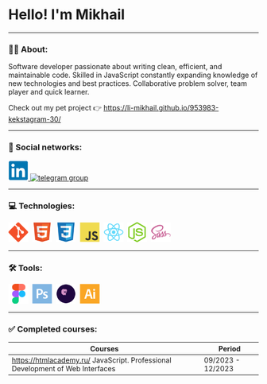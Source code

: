 # Hello! I'm Mikhail

---

### :man_technologist: About:

Software developer passionate about writing clean, efficient, and maintainable code. Skilled in JavaScript constantly expanding knowledge of new technologies and best practices. Collaborative problem solver, team player and quick learner.

Check out my pet project 👉 https://li-mikhail.github.io/953983-kekstagram-30/

---

### 🤝 Social networks:

  <div id="badges">
    <a href="https://www.linkedin.com/in/li-mikhail/" target="_blank">
      <img src="https://github.com/devicons/devicon/blob/master/icons/linkedin/linkedin-original.svg" width="40" height="40" alt="linkedin" />
    </a>
    <a href="https://t.me/intelligibillius" target="_blank">
      <img src="https://cdn-icons-png.flaticon.com/512/2111/2111646.png" width="40" height="40" alt="telegram group" />
    </a>
  </div>

---

### 💻 Technologies:

<div>
  <img src="https://github.com/devicons/devicon/blob/master/icons/git/git-original.svg" title="git" alt="git" width="40" height="40"/>&nbsp
  <img src="https://github.com/devicons/devicon/blob/master/icons/html5/html5-original.svg" title="html5" alt="html5" width="40" height="40"/>&nbsp
  <img src="https://github.com/devicons/devicon/blob/master/icons/css3/css3-original.svg" title="css" alt="css" width="40" height="40"/>&nbsp
  <img src="https://github.com/devicons/devicon/blob/master/icons/javascript/javascript-original.svg" title="javascript" alt="javascript" width="40" height="40"/>&nbsp
  <img src="https://github.com/devicons/devicon/blob/master/icons/react/react-original.svg" title="reactjs" alt="reactjs" width="40" height="40"/>&nbsp
  <img src="https://github.com/devicons/devicon/blob/master/icons/nodejs/nodejs-original.svg" title="nodejs" alt="nodejs" width="40" height="40"/>&nbsp
  <img src="https://github.com/devicons/devicon/blob/master/icons/sass/sass-original.svg" title="sass/scss" alt="sass/scss" width="40" height="40"/>&nbsp
</div>

---

### 🛠 Tools:

<div>
  <img src="https://github.com/devicons/devicon/blob/master/icons/figma/figma-original.svg" title="figma" alt="figma" width="40" height="40"/>&nbsp;
  <img src="https://github.com/devicons/devicon/blob/master/icons/photoshop/photoshop-plain.svg" title="photoshop" alt="photoshop" width="40" height="40"/>&nbsp;
  <img src="https://github.com/devicons/devicon/blob/master/icons/aftereffects/aftereffects-original.svg" title="AfterEffects" alt="AfterEffects" width="40" height="40"/>&nbsp;
  <img src="https://github.com/devicons/devicon/blob/master/icons/illustrator/illustrator-plain.svg" title="adobeIllustrator" alt="adobeIllustrator" width="40" height="40"/>&nbsp;
</div>

---

### ✅ Сompleted courses:

| Courses                                                                        | Period            |
|--------------------------------------------------------------------------------|-------------------|
| https://htmlacademy.ru/ JavaScript. Professional Development of Web Interfaces | 09/2023 - 12/2023 |

